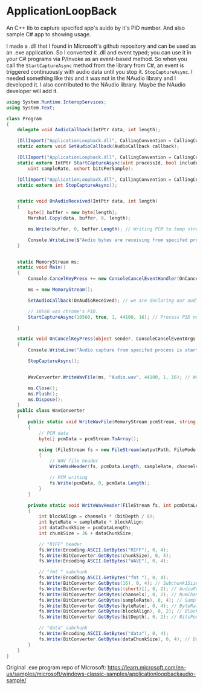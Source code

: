# ApplicationLoopBack
 An C++ lib to capture specifed app's auido by it's PID number. And also sample C# app to showing usage.

 I made a .dll that I found in Microsoft's github repository and can be used as an .exe application. So I converted it .dll and event typed; you can use it in your C# programs via P/Invoke as an event-based method. So when you call the `StartCaptureAsync` method from the library from C#, an event is triggered continuously with audio data until you stop it. `StopCaptureAsync`. I needed something like this and it was not in the NAudio library and I developed it. I also contributed to the NAudio library. Maybe the NAudio developer will add it.

````cs
using System.Runtime.InteropServices;
using System.Text;

class Program
{
    delegate void AudioCallback(IntPtr data, int length);

    [DllImport("ApplicationLoopback.dll", CallingConvention = CallingConvention.StdCall)]
    static extern void SetAudioCallback(AudioCallback callback);

    [DllImport("ApplicationLoopback.dll", CallingConvention = CallingConvention.StdCall)]
    static extern IntPtr StartCaptureAsync(uint processId, bool includeProcessTree, ushort channel, 
        uint sampleRate, ushort bitsPerSample);

    [DllImport("ApplicationLoopback.dll", CallingConvention = CallingConvention.StdCall)]
    static extern int StopCaptureAsync();


    static void OnAudioReceived(IntPtr data, int length)
    {
        byte[] buffer = new byte[length];
        Marshal.Copy(data, buffer, 0, length);

        ms.Write(buffer, 0, buffer.Length); // Writing PCM to temp stream to converting it to WAV later.

        Console.WriteLine($"Audio bytes are receiving from specifed process: {length} byte");
    }


    static MemoryStream ms;
    static void Main()
    {
        Console.CancelKeyPress += new ConsoleCancelEventHandler(OnCancelKeyPress);

        ms = new MemoryStream();

        SetAudioCallback(OnAudioReceived); // we are declaring our audio output event in PCM format.

        // 10560 was chrome's PID.
        StartCaptureAsync(10560, true, 1, 44100, 16); // Process PID number and includes process tree or not.

    }

    static void OnCancelKeyPress(object sender, ConsoleCancelEventArgs e)
    {
        Console.WriteLine("Audio capture from specifed process is started, press CTRL + C to stop.");

        StopCaptureAsync();


        WavConverter.WriteWavFile(ms, "Audio.wav", 44100, 1, 16); // We are converting PCM format to WAV.

        ms.Close();
        ms.Flush();
        ms.Dispose();
    }
    public class WavConverter
    {
        public static void WriteWavFile(MemoryStream pcmStream, string outputPath, int sampleRate, short channels, short bitDepth)
        {
            // PCM data
            byte[] pcmData = pcmStream.ToArray();

            using (FileStream fs = new FileStream(outputPath, FileMode.Create))
            {
                // WAV file header
                WriteWavHeader(fs, pcmData.Length, sampleRate, channels, bitDepth);

                // PCM writing
                fs.Write(pcmData, 0, pcmData.Length);
            }
        }

        private static void WriteWavHeader(FileStream fs, int pcmDataLength, int sampleRate, short channels, short bitDepth)
        {
            int blockAlign = channels * (bitDepth / 8);
            int byteRate = sampleRate * blockAlign;
            int dataChunkSize = pcmDataLength;
            int chunkSize = 36 + dataChunkSize;

            // "RIFF" header
            fs.Write(Encoding.ASCII.GetBytes("RIFF"), 0, 4);
            fs.Write(BitConverter.GetBytes(chunkSize), 0, 4);
            fs.Write(Encoding.ASCII.GetBytes("WAVE"), 0, 4);

            // "fmt " subchunk
            fs.Write(Encoding.ASCII.GetBytes("fmt "), 0, 4);
            fs.Write(BitConverter.GetBytes(16), 0, 4); // Subchunk1Size (16 for PCM)
            fs.Write(BitConverter.GetBytes((short)1), 0, 2); // AudioFormat (1 for PCM)
            fs.Write(BitConverter.GetBytes(channels), 0, 2); // NumChannels
            fs.Write(BitConverter.GetBytes(sampleRate), 0, 4); // SampleRate
            fs.Write(BitConverter.GetBytes(byteRate), 0, 4); // ByteRate
            fs.Write(BitConverter.GetBytes(blockAlign), 0, 2); // BlockAlign
            fs.Write(BitConverter.GetBytes(bitDepth), 0, 2); // BitsPerSample

            // "data" subchunk
            fs.Write(Encoding.ASCII.GetBytes("data"), 0, 4);
            fs.Write(BitConverter.GetBytes(dataChunkSize), 0, 4); // DataSize
        }
    }
}

````
Original .exe program repo of Microsoft: https://learn.microsoft.com/en-us/samples/microsoft/windows-classic-samples/applicationloopbackaudio-sample/
